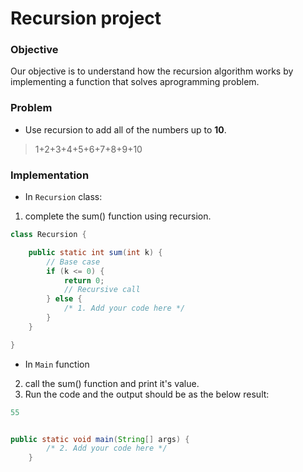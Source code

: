 # Recursion project  

### Objective
Our objective is to understand how the recursion algorithm works by implementing a function that solves aprogramming problem.

### Problem  
- Use recursion to add all of the numbers up to **10**.  
> 1+2+3+4+5+6+7+8+9+10
  
  
### Implementation   
   
    
- In `Recursion` class:    
1. complete the sum() function using recursion.    
  
```java
class Recursion {

    public static int sum(int k) {
        // Base case
        if (k <= 0) {
            return 0;
            // Recursive call
        } else {
            /* 1. Add your code here */
        }
    }

}

```
   
- In `Main` function    
2. call the sum() function and print it's value.  
3. Run the code and the output should be as the below result:     
```java
55
``` 

```java

public static void main(String[] args) {
        /* 2. Add your code here */
    }


```







